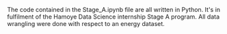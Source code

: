 The code contained in the Stage_A.ipynb file are all written in Python. It's in fulfilment of the Hamoye Data Science internship Stage A program. All data wrangling were done with respect to an energy dataset.

